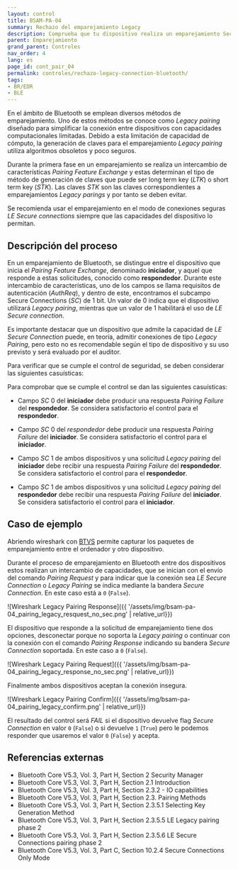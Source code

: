```yaml
---
layout: control
title: BSAM-PA-04
summary: Rechazo del emparejamiento Legacy
description: Comprueba que tu dispositivo realiza un emparejamiento Secure Connections mode durante el pairing mode
parent: Emparejamiento
grand_parent: Controles
nav_order: 4
lang: es
page_id: cont_pair_04
permalink: controles/rechazo-legacy-connection-bluetooth/
tags:
- BR/EDR
- BLE
---
```


En el ámbito de Bluetooth se emplean diversos métodos de emparejamiento. Uno de estos métodos se conoce como _Legacy pairing_ diseñado para simplificar la conexión entre dispositivos con capacidades computacionales limitadas.
Debido a esta limitación de capacidad de cómputo, la generación de claves para el emparejamiento _Legacy pairing_ utiliza algoritmos obsoletos y poco seguros.

Durante la primera fase en un emparejamiento se realiza un intercambio de características _Pairing Feature Exchange_ y estas determinan el tipo de método de generación de claves que puede ser long term key (_LTK_) o short term key (_STK_). Las claves _STK_ son las claves correspondientes a emparejamientos _Legacy parings_ y por tanto se deben evitar.

Se recomienda usar el emparejamiento en el modo de conexiones seguras _LE Secure connections_ siempre que las capacidades del dispositivo lo permitan. 

## Descripción del proceso

En un emparejamiento de Bluetooth, se distingue entre el dispositivo que inicia el _Pairing Feature Exchange_, denominado __iniciador__, y aquel que responde a estas solicitudes, conocido como __respondedor__. Durante este intercambio de características, uno de los campos se llama requisitos de autenticación (_AuthReq_), y dentro de este, encontramos el subcampo Secure Connections (_SC_) de 1 bit. Un valor de 0 indica que el dispositivo utilizará _Legacy pairing_, mientras que un valor de 1 habilitará el uso de _LE Secure connection_.

Es importante destacar que un dispositivo que admite la capacidad de _LE Secure Connection_ puede, en teoría, admitir conexiones de tipo _Legacy Pairing_, pero esto no es recomendable según el tipo de dispositivo y su uso previsto y será evaluado por el auditor.

Para verificar que se cumple el control de seguridad, se deben considerar las siguientes casuísticas:

Para comprobar que se cumple el control se dan las siguientes casuísticas:

* Campo _SC_ 0 del __iniciador__ debe producir una respuesta _Pairing Failure_ del __respondedor__. Se considera satisfactorio el control para el __respondedor__.

* Campo _SC_ 0 del _respondedor_ debe producir una respuesta _Pairing Failure_ del __iniciador__. Se considera satisfactorio el control para el __iniciador__.

* Campo _SC_ 1 de ambos dispositivos y una solicitud _Legacy pairing_ del __iniciador__ debe recibir una respuesta _Pairing Failure_ del __respondedor__. Se considera satisfactorio el control para el __respondedor__.

* Campo _SC_ 1 de ambos dispositivos y una solicitud _Legacy pairing_ del __respondedor__ debe recibir una respuesta _Pairing Failure_ del __iniciador__. Se considera satisfactorio el control para el __iniciador__.


## Caso de ejemplo

Abriendo wireshark con [BTVS](https://learn.microsoft.com/es-es/windows-hardware/drivers/bluetooth/testing-btp-tools-btvs) permite capturar los paquetes de emparejamiento entre el ordenador y otro dispositivo.

Durante el proceso de emparejamiento en Bluetooth entre dos dispositivos estos realizan un intercambio de capacidades, que se inician con el envío del comando _Pairing Request_ y para indicar que la conexión sea _LE Secure Connection_ o _Legacy Pairing_ se indica mediante la bandera _Secure Connection_. En este caso está a `0` (`False`).

![Wireshark Legacy Pairing Response]({{ '/assets/img/bsam-pa-04_pairing_legacy_resquest_no_sec.png' | relative_url}})

El dispositivo que responde a la solicitud de emparejamiento tiene dos opciones, desconectar porque no soporta la _Legacy pairing_ o continuar con la conexión con el comando _Pairing Response_ indicando su bandera _Secure Connection_ soportada. En este caso a `0` (`False`).

![Wireshark Legacy Pairing Request]({{ '/assets/img/bsam-pa-04_pairing_legacy_response_no_sec.png' | relative_url}})

Finalmente ambos dispositivos aceptan la conexión insegura.

![Wireshark Legacy Pairing Confirm]({{ '/assets/img/bsam-pa-04_pairing_legacy_confirm.png' | relative_url}})

El resultado del control será _FAIL_ si el dispositivo devuelve flag _Secure Connection_ en valor `0` (`False`) o si devuelve `1` (`True`) pero le podemos responder que usaremos el valor `0` (`False`) y acepta.

## Referencias externas 

* Bluetooth Core V5.3, Vol. 3, Part H, Section 2 Security Manager
* Bluetooth Core V5.3, Vol. 3, Part H, Section 2.1 Introduction
* Bluetooth Core V5.3, Vol. 3, Part H, Section 2.3.2 - IO capabilities
* Bluetooth Core V5.3, Vol. 3, Part H, Section 2.3. Pairing Methods
* Bluetooth Core V5.3, Vol. 3, Part H, Section 2.3.5.1 Selecting Key Generation Method
* Bluetooth Core V5.3, Vol. 3, Part H, Section 2.3.5.5 LE Legacy pairing phase 2
* Bluetooth Core V5.3, Vol. 3, Part H, Section 2.3.5.6 LE Secure Connections pairing phase 2
* Bluetooth Core V5.3, Vol. 3, Part C, Section 10.2.4 Secure Connections Only Mode
